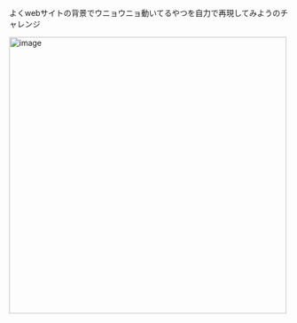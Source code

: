 よくwebサイトの背景でウニョウニョ動いてるやつを自力で再現してみようのチャレンジ

<img width="500px" alt="image" src="https://github.com/hirokiwa/neuron-challenge/assets/89170014/f6afa4a1-2ee6-4b31-8156-4d9a353aae11">